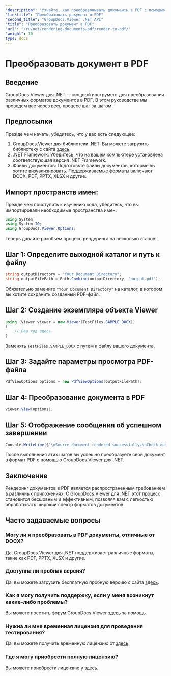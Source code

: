 ```yaml
---
"description": "Узнайте, как преобразовывать документы в PDF с помощью GroupDocs.Viewer для .NET. Пошаговое руководство с предварительными условиями и часто задаваемыми вопросами."
"linktitle": "Преобразовать документ в PDF"
"second_title": "GroupDocs.Viewer .NET API"
"title": "Преобразовать документ в PDF"
"url": "/ru/net/rendering-documents-pdf/render-to-pdf/"
"weight": 10
type: docs
---
```

# Преобразовать документ в PDF

## Введение
GroupDocs.Viewer для .NET — мощный инструмент для преобразования различных форматов документов в PDF. В этом руководстве мы проведем вас через весь процесс шаг за шагом.
## Предпосылки

Прежде чем начать, убедитесь, что у вас есть следующее:
1. GroupDocs.Viewer для библиотеки .NET: Вы можете загрузить библиотеку с сайта [здесь](https://releases.groupdocs.com/viewer/net/).
2. .NET Framework: Убедитесь, что на вашем компьютере установлена соответствующая версия .NET Framework.
3. Файлы документов: Подготовьте файлы документов, которые вы хотите визуализировать. Поддерживаемые форматы включают DOCX, PDF, PPTX, XLSX и другие.

## Импорт пространств имен:
Прежде чем приступить к изучению кода, убедитесь, что вы импортировали необходимые пространства имен:
```csharp
using System;
using System.IO;
using GroupDocs.Viewer.Options;
```

Теперь давайте разобьем процесс рендеринга на несколько этапов:
## Шаг 1: Определите выходной каталог и путь к файлу
```csharp
string outputDirectory = "Your Document Directory";
string outputFilePath = Path.Combine(outputDirectory, "output.pdf");
```
Обязательно замените `"Your Document Directory"` на каталог, в котором вы хотите сохранить созданный PDF-файл.
## Шаг 2: Создание экземпляра объекта Viewer
```csharp
using (Viewer viewer = new Viewer(TestFiles.SAMPLE_DOCX))
{
    // Ваш код здесь
}
```
Заменять `TestFiles.SAMPLE_DOCX` с путем к файлу вашего документа.
## Шаг 3: Задайте параметры просмотра PDF-файла
```csharp
PdfViewOptions options = new PdfViewOptions(outputFilePath);
```
## Шаг 4: Преобразование документа в PDF
```csharp
viewer.View(options);
```
## Шаг 5: Отображение сообщения об успешном завершении
```csharp
Console.WriteLine($"\nSource document rendered successfully.\nCheck output in {outputDirectory}.");
```
После выполнения этих шагов вы успешно преобразуете свой документ в формат PDF с помощью GroupDocs.Viewer для .NET.

## Заключение
Рендеринг документов в PDF является распространенным требованием в различных приложениях. С GroupDocs.Viewer для .NET этот процесс становится бесшовным и эффективным, позволяя вам с легкостью обрабатывать широкий спектр форматов документов.
## Часто задаваемые вопросы
### Могу ли я преобразовать в PDF документы, отличные от DOCX?
Да, GroupDocs.Viewer для .NET поддерживает различные форматы, такие как PDF, PPTX, XLSX и другие.
### Доступна ли пробная версия?
Да, вы можете загрузить бесплатную пробную версию с сайта [здесь](https://releases.groupdocs.com/).
### Как я могу получить поддержку, если у меня возникнут какие-либо проблемы?
Вы можете посетить форум GroupDocs.Viewer [здесь](https://forum.groupdocs.com/c/viewer/9) за помощь.
### Нужна ли мне временная лицензия для проведения тестирования?
Да, вы можете получить временную лицензию от [здесь](https://purchase.groupdocs.com/temporary-license/).
### Где я могу приобрести полную лицензию?
Вы можете приобрести лицензию у [здесь](https://purchase.groupdocs.com/buy).
